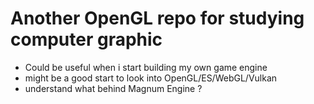 # Another OpenGL repo for studying computer graphic

- Could be useful when i start building my own game engine
- might be a good start to look into OpenGL/ES/WebGL/Vulkan
- understand what behind Magnum Engine ?

